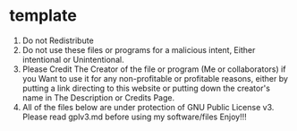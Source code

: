 # template

1. Do not Redistribute
2. Do not use these files or programs for a malicious intent, Either intentional or Unintentional.
3. Please Credit The Creator of the file or program (Me or collaborators)
   if you Want to use it for any non-profitable or profitable reasons, either by 
   putting a link directing to this website or putting down the creator's name in
   The Description or Credits Page.
4. All of the files below are under protection of GNU Public License v3. Please read gplv3.md before using my software/files
Enjoy!!!
